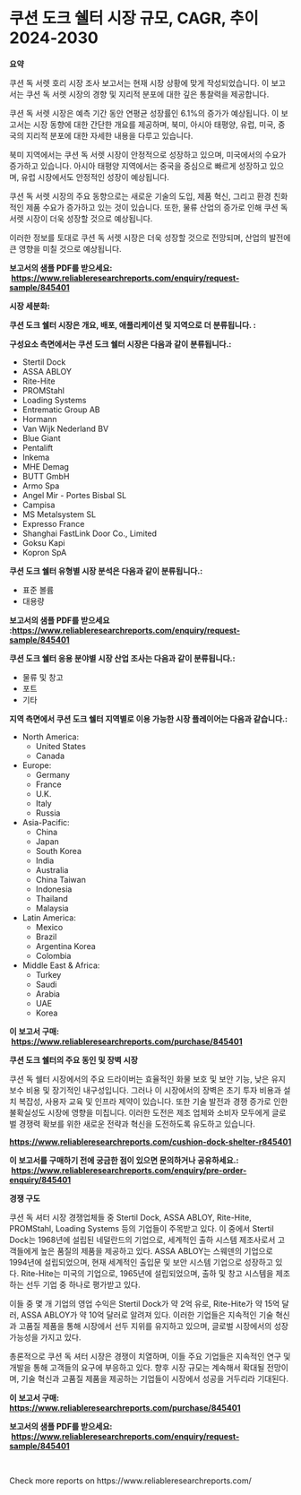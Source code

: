 <p><h1>쿠션 도크 쉘터 시장 규모, CAGR, 추이 2024-2030</h1></p><p><strong>요약</strong></p>
<p><p>쿠션 독 서렛 호리 시장 조사 보고서는 현재 시장 상황에 맞게 작성되었습니다. 이 보고서는 쿠션 독 서렛 시장의 경향 및 지리적 분포에 대한 깊은 통찰력을 제공합니다.</p><p>쿠션 독 서렛 시장은 예측 기간 동안 연평균 성장률인 6.1%의 증가가 예상됩니다. 이 보고서는 시장 동향에 대한 간단한 개요를 제공하며, 북미, 아시아 태평양, 유럽, 미국, 중국의 지리적 분포에 대한 자세한 내용을 다루고 있습니다.</p><p>북미 지역에서는 쿠션 독 서렛 시장이 안정적으로 성장하고 있으며, 미국에서의 수요가 증가하고 있습니다. 아시아 태평양 지역에서는 중국을 중심으로 빠르게 성장하고 있으며, 유럽 시장에서도 안정적인 성장이 예상됩니다.</p><p>쿠션 독 서렛 시장의 주요 동향으로는 새로운 기술의 도입, 제품 혁신, 그리고 환경 친화적인 제품 수요가 증가하고 있는 것이 있습니다. 또한, 물류 산업의 증가로 인해 쿠션 독 서렛 시장이 더욱 성장할 것으로 예상됩니다.</p><p>이러한 정보를 토대로 쿠션 독 서렛 시장은 더욱 성장할 것으로 전망되며, 산업의 발전에 큰 영향을 미칠 것으로 예상됩니다.</p></p>
<p><strong>보고서의 샘플 PDF를 받으세요: &nbsp;<a href="https://www.reliableresearchreports.com/enquiry/request-sample/845401">https://www.reliableresearchreports.com/enquiry/request-sample/845401</a></strong></p>
<p><strong>시장 세분화:</strong></p>
<p><strong> 쿠션 도크 쉘터 시장은 개요, 배포, 애플리케이션 및 지역으로 더 분류됩니다. :</strong></p>
<p><strong>구성요소 측면에서는 쿠션 도크 쉘터 시장은 다음과 같이 분류됩니다.:</strong></p>
<p><ul><li>Stertil Dock</li><li>ASSA ABLOY</li><li>Rite-Hite</li><li>PROMStahl</li><li>Loading Systems</li><li>Entrematic Group AB</li><li>Hormann</li><li>Van Wijk Nederland BV</li><li>Blue Giant</li><li>Pentalift</li><li>Inkema</li><li>MHE Demag</li><li>BUTT GmbH</li><li>Armo Spa</li><li>Angel Mir - Portes Bisbal SL</li><li>Campisa</li><li>MS Metalsystem SL</li><li>Expresso France</li><li>Shanghai FastLink Door Co., Limited</li><li>Goksu Kapi</li><li>Kopron SpA</li></ul></p>
<p><strong> 쿠션 도크 쉘터 유형별 시장 분석은 다음과 같이 분류됩니다.:</strong></p>
<p><ul><li>표준 볼륨</li><li>대용량</li></ul></p>
<p><strong>보고서의 샘플 PDF를 받으세요 :<a href="https://www.reliableresearchreports.com/enquiry/request-sample/845401">https://www.reliableresearchreports.com/enquiry/request-sample/845401</a></strong></p>
<p><strong> 쿠션 도크 쉘터 응용 분야별 시장 산업 조사는 다음과 같이 분류됩니다.:</strong></p>
<p><ul><li>물류 및 창고</li><li>포트</li><li>기타</li></ul></p>
<p><strong>지역 측면에서 쿠션 도크 쉘터 지역별로 이용 가능한 시장 플레이어는 다음과 같습니다.:</strong></p>
<p><ul>
    <li>
        North America:
        <ul>
            <li>United States</li>
            <li>Canada</li>
        </ul>
    </li>
    <li>
        Europe:
        <ul>
            <li>Germany</li>
            <li>France</li>
            <li>U.K.</li>
            <li>Italy</li>
            <li>Russia</li>
        </ul>
    </li>
    <li>
        Asia-Pacific:
        <ul>
            <li>China</li>
            <li>Japan</li>
            <li>South Korea</li>
            <li>India</li>
            <li>Australia</li>
            <li>China Taiwan</li>
            <li>Indonesia</li>
            <li>Thailand</li>
            <li>Malaysia</li>
        </ul>
    </li>
    <li>
        Latin America:
        <ul>
            <li>Mexico</li>
            <li>Brazil</li>
            <li>Argentina Korea</li>
            <li>Colombia</li>
        </ul>
    </li>
    <li>
        Middle East & Africa:
        <ul>
            <li>Turkey</li>
            <li>Saudi</li>
            <li>Arabia</li>
            <li>UAE</li>
            <li>Korea</li>
        </ul>
    </li>
    </ul></p>
<p><strong>이 보고서 구매: &nbsp;<a href="https://www.reliableresearchreports.com/purchase/845401">https://www.reliableresearchreports.com/purchase/845401</a></strong></p>
<p><strong>쿠션 도크 쉘터의 주요 동인 및 장벽 시장</strong></p>
<p><p>쿠션 독 쉘터 시장에서의 주요 드라이버는 효율적인 화물 보호 및 보안 기능, 낮은 유지 보수 비용 및 장기적인 내구성입니다. 그러나 이 시장에서의 장벽은 초기 투자 비용과 설치 복잡성, 사용자 교육 및 인프라 제약이 있습니다. 또한 기술 발전과 경쟁 증가로 인한 불확실성도 시장에 영향을 미칩니다. 이러한 도전은 제조 업체와 소비자 모두에게 글로벌 경쟁력 확보를 위한 새로운 전략과 혁신을 도전하도록 유도하고 있습니다.</p></p>
<p><strong><a href="https://www.reliableresearchreports.com/cushion-dock-shelter-r845401">https://www.reliableresearchreports.com/cushion-dock-shelter-r845401</a></strong></p>
<p><strong>이 보고서를 구매하기 전에 궁금한 점이 있으면 문의하거나 공유하세요.: &nbsp;<a href="https://www.reliableresearchreports.com/enquiry/pre-order-enquiry/845401">https://www.reliableresearchreports.com/enquiry/pre-order-enquiry/845401</a></strong></p>
<p><strong>경쟁 구도</strong></p>
<p><p>쿠션 독 셔터 시장 경쟁업체들 중 Stertil Dock, ASSA ABLOY, Rite-Hite, PROMStahl, Loading Systems 등의 기업들이 주목받고 있다. 이 중에서 Stertil Dock는 1968년에 설립된 네덜란드의 기업으로, 세계적인 출하 시스템 제조사로서 고객들에게 높은 품질의 제품을 제공하고 있다. ASSA ABLOY는 스웨덴의 기업으로 1994년에 설립되었으며, 현재 세계적인 출입문 및 보안 시스템 기업으로 성장하고 있다. Rite-Hite는 미국의 기업으로, 1965년에 설립되었으며, 출하 및 창고 시스템을 제조하는 선두 기업 중 하나로 평가받고 있다.</p><p>이들 중 몇 개 기업의 영업 수익은 Stertil Dock가 약 2억 유로, Rite-Hite가 약 15억 달러, ASSA ABLOY가 약 10억 달러로 알려져 있다. 이러한 기업들은 지속적인 기술 혁신과 고품질 제품을 통해 시장에서 선두 지위를 유지하고 있으며, 글로벌 시장에서의 성장 가능성을 가지고 있다.</p><p>총론적으로 쿠션 독 셔터 시장은 경쟁이 치열하며, 이들 주요 기업들은 지속적인 연구 및 개발을 통해 고객들의 요구에 부응하고 있다. 향후 시장 규모는 계속해서 확대될 전망이며, 기술 혁신과 고품질 제품을 제공하는 기업들이 시장에서 성공을 거두리라 기대된다.</p></p>
<p><strong>이 보고서 구매: &nbsp; <a href="https://www.reliableresearchreports.com/purchase/845401">https://www.reliableresearchreports.com/purchase/845401</a></strong></p>
<p><strong>보고서의 샘플 PDF를 받으세요: &nbsp;<a href="https://www.reliableresearchreports.com/enquiry/request-sample/845401">https://www.reliableresearchreports.com/enquiry/request-sample/845401</a></strong><strong></strong></p>
<p>&nbsp;</p>
<p>Check more reports on https://www.reliableresearchreports.com/</p>